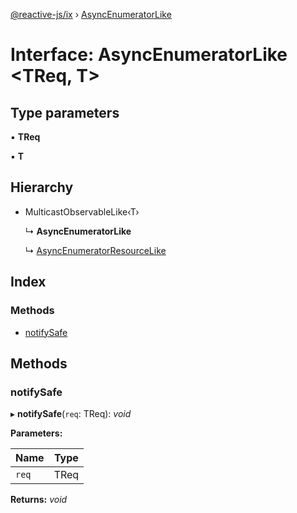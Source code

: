 [@reactive-js/ix](../README.md) › [AsyncEnumeratorLike](asyncenumeratorlike.md)

# Interface: AsyncEnumeratorLike <**TReq, T**>

## Type parameters

▪ **TReq**

▪ **T**

## Hierarchy

* MulticastObservableLike‹T›

  ↳ **AsyncEnumeratorLike**

  ↳ [AsyncEnumeratorResourceLike](asyncenumeratorresourcelike.md)

## Index

### Methods

* [notifySafe](asyncenumeratorlike.md#notifysafe)

## Methods

###  notifySafe

▸ **notifySafe**(`req`: TReq): *void*

**Parameters:**

Name | Type |
------ | ------ |
`req` | TReq |

**Returns:** *void*
